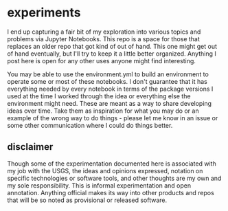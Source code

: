 # experiments
I end up capturing a fair bit of my exploration into various topics and problems via Jupyter Notebooks. This repo is a space for those that replaces an older repo that got kind of out of hand. This one might get out of hand eventually, but I'll try to keep it a little better organized. Anything I post here is open for any other uses anyone might find interesting.

You may be able to use the environment.yml to build an environment to operate some or most of these notebooks. I don't guarantee that it has everything needed by every notebook in terms of the package versions I used at the time I worked through the idea or everything else the environment might need. These are meant as a way to share developing ideas over time. Take them as inspiration for what you may do or an example of the wrong way to do things - please let me know in an issue or some other communication where I could do things better.

## disclaimer

Though some of the experimentation documented here is associated with my job with the USGS, the ideas and opinions expressed, notation on specific technologies or software tools, and other thoughts are my own and my sole responsibility. This is informal experimentation and open annotation. Anything official makes its way into other products and repos that will be so noted as provisional or released software.
